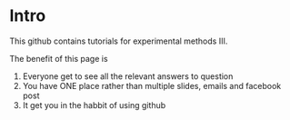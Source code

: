 # Intro

This github contains tutorials for experimental methods III.

The benefit of this page is
1) Everyone get to see all the relevant answers to question
2) You have ONE place rather than multiple slides, emails and facebook post
3) It get you in the habbit of using github
